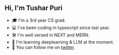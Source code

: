 ## Hi, I'm Tushar Puri
* 🎓 I'm a 3rd year CS grad.
* 💻 I've been coding in typescript since last year.
* 🛠️ I'm well versed in NEXT and MERN.
* 🤖 I'm learning deeplearning & LLM at the moment.
* 👾 You can follow me on [twitter](https://twitter.com/TusharP78096727).
